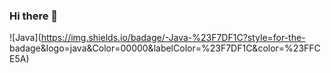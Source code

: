 ### Hi there 👋

<!--
**Phase0/Phase0** is a ✨ _special_ ✨ repository because its `README.md` (this file) appears on your GitHub profile.

Here are some ideas to get you started:

- 🔭 I’m currently working on ...
- 🌱 I’m currently learning ...
- 👯 I’m looking to collaborate on ...
- 🤔 I’m looking for help with ...
- 💬 Ask me about ...
- 📫 How to reach me: ...
- 😄 Pronouns: ...
- ⚡ Fun fact: ...
-->

![Java](https://img.shields.io/badage/-Java-%23F7DF1C?style=for-the-
badage&logo=java&Color=00000&labelColor=%23F7DF1C&color=%23FFCE5A)
